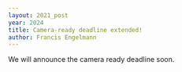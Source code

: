```yaml
---
layout: 2021_post
year: 2024
title: Camera-ready deadline extended!
author: Francis Engelmann
---
```


We will announce the camera ready deadline soon.